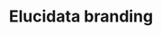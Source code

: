 ---
layout: post
title: "Elucidata branding"
description: "Identity design, branding and more"
thumb_image: "elucidata-branding/hero.png"
tags: [branding]

partials:
  
  - name    : section-image-full-width
    image   : elucidata-branding/hero.png
    alt     : full-width-image

  - name    : section-content
    columns :
        - column      : col-md-8 col-sm-12
          heading     : About
          description : |
            Elucidata is a Biotech company which enables scientists to find drug target, during the early stage of a drug discovery process. It does so by bringing insights from experiments carried out by scientists at different labs, academic institutions, and pharmaceutical companies. Its product, Polly<sup>TM</sup> is one stop solutions for analyzing Metabolomic data. They are also planning to foray into other Omics data. Check out their website for more product updates.
          website     : http://www.elucidata.io
  
  - name    : section-content
    class   : bg_gray    
    nest    :
      parent              : 
        - column          : col-md-7 col-sm-12
          child           : 
            - column      : col-md-8 col-sm-12
              heading     : Goal
              description : 
                Create an easily recognizable identity which works on Digital and Physical media in all forms and shape.

            - column      : col-md-4 col-sm-12
              description : 

        - column          : col-md-5 col-sm-12
          child           : 
            - column      : col-md-6
              subheading  : My role
              description : 
                Art Direction <br> Graphic Design

            - column      : col-md-6
              subheading  : Team
              description : | 
                Designer <br> Founder <br> Co-founder <br> Design mentor

            - column      : col-md-6
              subheading  : Tools
              description : 
                Figma <br> Illustrator 

            - column      : col-md-6
              subheading  : Duration
              description : 
                2 Weeks

  - name    : section-content
    nest    :
      parent              :
        - column          : col-md-12
          child           : 
            - column      : col-md-3 col-sm-12
              heading     : Challenges
              description : 
            - column      : col-md-9 col-sm-12

        - column          : col-md-6 col-sm-12
          child           : 
            - column      : col-md-6
              subheading  : Existence
              description : 
                Very few people knew about us.

            - column      : col-md-6
              subheading  : Work clarity
              description : 
                Very few people understood the kind of work we were doing.

            - column      : col-md-6
              subheading  : Trust
              description : 
                Potential hires and clients struggled to trust the company and our offerings.

            - column      : col-md-6
              subheading  : Naive
              description : 
                We looked like a naive company. Even though our offerings were used by big pharma companies. 
        - column          : col-md-6

  - name    : section-content
    class   : bg_gray
    nest    :
      parent          :
        - column      : col-md-6 col-sm-12
          child       : 
            - column      : col-md-12
              heading     : Birth of Elucidata identity
              description :
                After trying a lot of ideas, we choose to go with the Benzene structure and made a dent into it to create “E” for the Elucidata. The benzene ring is a very known and easily recognizable compound to both the persona( potential hires and clients ). Benzene depicts the stability and its sharp edges in the figure depict the cutting edge technology that Elucidata works on. 

        - column          : col-md-6 col-sm-12
          child           : 
            - column      : col-md-6
              image       : elucidata-branding/logo-1.jpg
              alt         : logo ideation image 1
            - column      : col-md-6
              image       : elucidata-branding/logo-2.jpg
              alt         : logo ideation image 2
            - column      : col-md-6
              image       : elucidata-branding/logo-3.jpg
              alt         : logo ideation image 3
            - column      : col-md-6
              image       : elucidata-branding/logo-4.jpg
              alt         : logo ideation image 4
  
  - name    : section-image-full-width
    class   : no-padding
    image   : elucidata-branding/logo-specimen.png
    alt     : logo detailed specifications 

  - name    : section-content
    columns :
        - column      : col-md-6 col-sm-12
          heading     : Typography
          description : 
            I went through various typefaces on google fonts, as I wanted to pick a unique sans-serif typeface for UI of the product and Serif typeface for the content-heavy pages. Like Website, Blogs, Letterhead, Slides, etc. I choose Heebo and Merriweather. Heebo is an optically corrected typeface which is similar to Roboto. You will notice the difference only in use. It gave the product a unique personality and fulfilled all the need of any professional quality typeface. Merriweather, on the other hand, gelled perfectly with it and looked beautiful at all different sizes.

        - column      : col-md-12
          image       : elucidata-branding/type-exploration.png
          alt         : Elucidata typography
  - name    : section-content
    class   : bg_gray
    nest    :
      parent          :
        - column      : col-md-6 col-sm-12

        - column      : col-md-6 col-sm-12
          child       : 
            - column      : col-md-12 
              heading     : Brand colors
              description :
                During our discussion the stakeholders wanted the brand to speak for simplicity, seriousness, trust, cutting edge and freshness. To achieve this I looked at more than 100 Biotech companies on Angellist and observed that there were very few companies which were using shades of purple. As purple closely resembles most of the words above. After trying out different contrasts and shades of purple. We settled down with the below palette.

        - column          : col-md-12
          child           : 
            - column      : col-md-12
              image       : elucidata-branding/angellist-logos.png
              alt         : angellist logo color exploration
            
            - column      : col-md-12
              image       : elucidata-branding/elucidata-brand-colors.png
              alt         : elucidata brand colors
  
  - name    : section-image-full-width
    class   : no-padding
    image   : elucidata-branding/card.png
    alt     : elucidata card

  - name    : section-image-full-width
    class   : no-padding
    image   : elucidata-branding/collaterals.png
    alt     : Elucidata stationary

  - name    : section-image-full-width
    class   : no-padding
    image   : elucidata-branding/card-skewed.png
    alt     : Card skewed

  - name    : section-content
    class   : bg_gray
    nest    :
      parent          :
        - column      : col-md-6 col-sm-12
          child       : 
            - column      : col-md-12
              heading     : How does it look on different platforms?
              description :
                Well, It perfectly gels on all the platforms.
        - column      : col-md-6

        - column          : col-md-12
          child           : 
            - column      : col-md-6 col-sm-12
              image       : elucidata-branding/fb-post-1.png
              alt         : fb post 1
            - column      : col-md-6 col-sm-12
              image       : elucidata-branding/fb-post-2.png
              alt         : fb post 2

  - name    : section-content
    class   : bg_black
    columns :
        - column      : col-md-12
          heading     : Learnings

        - column      : col-md-6 col-sm-12
          subheading  : Inclusion
          description : This project helped me understand the value of inclusion from different stakeholders. As their feedback were helpful in finalizing the design. Once the logo was finalized. We showed it to everyone and asked for their feedback. Most of them liked it and wanted to know the rationale behind the choice of color, font, and shape, etc. This exercise sparked a dialog between the teams and we had some fresh suggestions. Out of which a few made to our final tweaks.

        - column      : col-md-6 col-sm-12
          subheading  : Brand strategy
          description : I learned about brand strategy in the process of designing the logo. My mentor helped me see the bigger picture of the project, and helped me answer the questions like "How will the logo be used in a certain context?" We primarily focused on Print and Digital media. In Print we had to consider the design of product sheets, leaflets, scientific posters, visiting card and in Digital media we had website, product, social media, emailers, slides, and design system, etc.


  - name    : section-image-full-width
    class   : no-padding
    image   : elucidata-branding/job-poster.png
    alt     : job posting


---